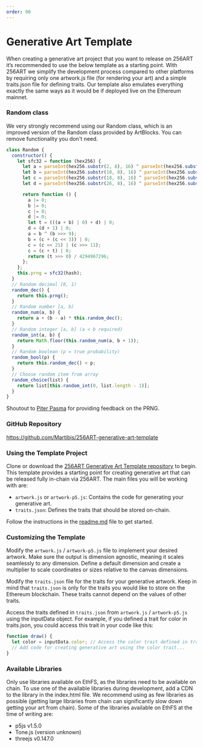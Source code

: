 ```yaml
---
order: 90
---
```


# Generative Art Template

When creating a generative art project that you want to release on 256ART it’s recommended to use the below template as a starting point. With 256ART we simplify the development process compared to other platforms by requiring only one artwork.js file (for rendering your art) and a simple traits.json file for defining traits. Our template also emulates everything exactly the same ways as it would be if deployed live on the Ethereum mainnet.

### Random class

We very strongly recommend using our Random class, which is an improved version of the Random class provided by ArtBlocks. You can remove functionality you don't need.

```javascript
class Random {
  constructor() {
    let sfc32 = function (hex256) {
      let a = parseInt(hex256.substr(2, 8), 16) ^ parseInt(hex256.substr(34, 8), 16);
      let b = parseInt(hex256.substr(10, 8), 16) ^ parseInt(hex256.substr(42, 8), 16);
      let c = parseInt(hex256.substr(18, 8), 16) ^ parseInt(hex256.substr(50, 8), 16);
      let d = parseInt(hex256.substr(26, 8), 16) ^ parseInt(hex256.substr(58, 8), 16);

      return function () {
        a |= 0;
        b |= 0;
        c |= 0;
        d |= 0;
        let t = (((a + b) | 0) + d) | 0;
        d = (d + 1) | 0;
        a = b ^ (b >>> 9);
        b = (c + (c << 3)) | 0;
        c = (c << 21) | (c >>> 11);
        c = (c + t) | 0;
        return (t >>> 0) / 4294967296;
      };
    };
    this.prng = sfc32(hash);
  }
  // Random decimal [0, 1)
  random_dec() {
    return this.prng();
  }
  // Random number [a, b)
  random_num(a, b) {
    return a + (b - a) * this.random_dec();
  }
  // Random integer [a, b] (a < b required)
  random_int(a, b) {
    return Math.floor(this.random_num(a, b + 1));
  }
  // Random boolean (p = true probability)
  random_bool(p) {
    return this.random_dec() < p;
  }
  // Choose random item from array
  random_choice(list) {
    return list[this.random_int(0, list.length - 1)];
  }
}
```
Shoutout to [Piter Pasma](https://twitter.com/piterpasma) for providing feedback on the PRNG.

### GitHub Repository
https://github.com/Martibis/256ART-generative-art-template 

### Using the Template Project
Clone or download the [256ART Generative Art Template repository](https://github.com/Martibis/256ART-generative-art-template) to begin. This template provides a starting point for creating generative art that can be released fully in-chain via 256ART. The main files you will be working with are:
- `artwork.js` or `artwork-p5.js`: Contains the code for generating your generative art.
- `traits.json`: Defines the traits that should be stored on-chain.

Follow the instructions in the [readme.md](https://github.com/Martibis/256ART-generative-art-template/blob/main/README.md) file to get started.

### Customizing the Template
Modify the `artwork.js` / `artwork-p5.js` file to implement your desired artwork. Make sure the output is dimension agnostic, meaning it scales seamlessly to any dimension. Define a default dimension and create a multiplier to scale coordinates or sizes relative to the canvas dimensions.

Modify the `traits.json` file for the traits for your generative artwork. Keep in mind that `traits.json` is only for the traits you would like to store on the Ethereum blockchain. These traits cannot depend on the values of other traits.

Access the traits defined in `traits.json` from `artwork.js` / `artwork-p5.js`  using the inputData object. For example, if you defined a trait for color in traits.json, you could access this trait in your code like this:
```javascript
function draw() {
  let color = inputData.color; // Access the color trait defined in traits.json
  // Add code for creating generative art using the color trait...
}
```
### Available Libraries
Only use libraries available on EthFS, as the libraries need to be available on chain. To use one of the available libraries during development, add a CDN to the library in the index.html file. We recommend using as few libraries as possible (getting large libraries from chain can significantly slow down getting your art from chain). Some of the libraries available on EthFS at the time of writing are:
- p5js v1.5.0
- Tone.js (version unknown)
- threejs v0.147.0